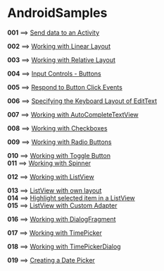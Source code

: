 # AndroidSamples

**001** ==> [Send data to an Activity](https://github.com/mhdr/AndroidSamples/tree/master/001) </br>

**002** ==> [Working with Linear Layout](https://www.youtube.com/watch?v=DVRN3EuF9ys&index=7&list=PLshdtb5UWjSp0879mLeCsDQN6L73XBZTk) </br>

**003** ==> [Working with Relative Layout](https://www.youtube.com/watch?v=DVRN3EuF9ys&index=7&list=PLshdtb5UWjSp0879mLeCsDQN6L73XBZTk) </br>

**004** ==> [Input Controls - Buttons](https://www.youtube.com/watch?v=EJ43o11ynGg&index=9&list=PLshdtb5UWjSp0879mLeCsDQN6L73XBZTk) </br>

**005** ==> [Respond to Button Click Events](https://www.youtube.com/watch?v=6vixsiBlEOs&index=10&list=PLshdtb5UWjSp0879mLeCsDQN6L73XBZTk) </br>

**006** ==> [Specifying the Keyboard Layout of EditText](https://www.youtube.com/watch?v=6xzXNWYNzXU&index=11&list=PLshdtb5UWjSp0879mLeCsDQN6L73XBZTk&t) </br>

**007** ==> [Working with AutoCompleteTextView](https://www.youtube.com/watch?v=dEhE9MMR7mg&index=12&list=PLshdtb5UWjSp0879mLeCsDQN6L73XBZTk&t) </br>

**008** ==> [Working with Checkboxes](https://www.youtube.com/watch?v=NGRV2qY9ZiU&index=13&list=PLshdtb5UWjSp0879mLeCsDQN6L73XBZTk) </br>

**009** ==> [Working with Radio Buttons](https://www.youtube.com/watch?v=fGF6lWjJ9Os&index=14&list=PLshdtb5UWjSp0879mLeCsDQN6L73XBZTk) </br>

**010** ==> [Working with Toggle Button](https://www.youtube.com/watch?v=RnpIY4UK87E&index=15&list=PLshdtb5UWjSp0879mLeCsDQN6L73XBZTk) </br>
**011** ==> [Working with Spinner](https://github.com/mhdr/AndroidSamples/tree/master/011) </br>

**012** ==> [Working with ListView](https://github.com/mhdr/AndroidSamples/tree/master/012) </br>

**013** ==> [ListView with own layout](https://github.com/mhdr/AndroidSamples/tree/master/013) </br>
**014** ==> [Highlight selected item in a ListView](https://github.com/mhdr/AndroidSamples/tree/master/014) </br>
**015** ==> [ListView with Custom Adapter](https://github.com/mhdr/AndroidSamples/tree/master/015) </br>

**016** ==> [Working with DialogFragment](https://github.com/mhdr/AndroidSamples/tree/master/016) </br>

**017** ==> [Working with TimePicker](https://github.com/mhdr/AndroidSamples/tree/master/017) </br>

**018** ==> [Working with TimePickerDialog](https://github.com/mhdr/AndroidSamples/tree/master/018) </br>

**019** ==> [Creating a Date Picker](https://github.com/mhdr/AndroidSamples/tree/master/019) </br>